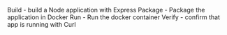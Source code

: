 Build - build a Node application with Express
Package - Package the application in Docker
Run - Run the docker container
Verify - confirm that app is running with Curl
